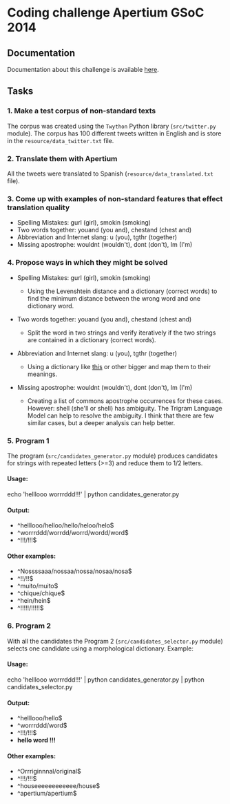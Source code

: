 # Coding challenge Apertium GSoC 2014


## Documentation

Documentation about this challenge is available [here](http://wiki.apertium.org/wiki/Ideas_for_Google_Summer_of_Code/Improving_support_for_non-standard_text_input).


## Tasks

### 1. Make a test corpus of non-standard texts



The corpus was created using the ``Twython`` Python library (``src/twitter.py`` module). The corpus has 100 different tweets written in English and is store in the ``resource/data_twitter.txt`` file.



### 2. Translate them with Apertium

All the tweets were translated to Spanish (``resource/data_translated.txt`` file).


### 3. Come up with examples of non-standard features that effect translation quality
- Spelling Mistakes: gurl (girl), smokin (smoking)
- Two words together: youand (you and), chestand (chest and)
- Abbreviation and Internet slang: u (you), tgthr (together)
- Missing apostrophe: wouldnt (wouldn't), dont (don't), Im (I'm) 


### 4. Propose ways in which they might be solved


- Spelling Mistakes: gurl (girl), smokin (smoking)
	- Using the Levenshtein distance and a dictionary (correct words) to find the minimum distance between the wrong word and one dictionary word.
- Two words together: youand (you and), chestand (chest and)
	- Split the word in two strings and verify iteratively if the two strings are contained in a dictionary (correct words).
- Abbreviation and Internet slang: u (you), tgthr (together)
	- Using a dictionary like [this](http://en.wiktionary.org/wiki/Appendix:English_internet_slang) or other bigger and map them to their meanings.

- Missing apostrophe: wouldnt (wouldn't), dont (don't), Im (I'm) 
	- Creating a list of commons apostrophe occurrences for these cases. However: shell (she'll or shell) has ambiguity. The Trigram Language Model can help to resolve the ambiguity. I think that there are few similar cases, but a deeper analysis can help better.

###  5. Program 1

The program (``src/candidates_generator.py`` module) produces candidates for strings
with repeated letters (>=3) and reduce them to 1/2 letters.

#### Usage:
echo 'helllooo worrrddd!!!' | python candidates_generator.py 

#### Output:

- ^helllooo/helloo/hello/heloo/helo$
- ^worrrddd/worrdd/worrd/wordd/word$
- ^!!!/!!!$

#### Other examples:
- ^Nossssaaa/nossaa/nossa/nosaa/nosa$
- ^!!/!!$
- ^muito/muito$
- ^chique/chique$
- ^hein/hein$
- ^!!!!!/!!!!!$

### 6. Program 2

With all the candidates the Program 2 (``src/candidates_selector.py`` module) selects one candidate using a morphological dictionary. Example:

#### Usage:
echo 'helllooo worrrddd!!!' | python candidates_generator.py | python candidates_selector.py 

#### Output:
- ^helllooo/hello$
- ^worrrddd/word$
- ^!!!/!!!$
- **hello word !!!**


#### Other examples:
- ^Orrriginnnal/original$
- ^!!!/!!!$
- ^houseeeeeeeeeeee/house$
- ^apertium/apertium$



